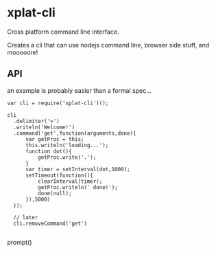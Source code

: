 # xplat-cli

Cross platform command line interface.

Creates a cli that can use nodejs command line, browser side stuff, and mooooore!

## API

an example is probably easier than a formal spec...

```
var cli = require('xplat-cli')();

cli
  .delimiter('>')
  .writeln('Welcome!')
  .command('get',function(arguments,done){
      var getProc = this;
      this.writeln('loading...');
      function dot(){
          getProc.write('.');
      }
      var timer = setInterval(dot,1000);
      setTimeout(function(){
          clearInterval(timer);
          getProc.writeln(' done!');
          done(null);
      }),5000)
  });
  
  // later
  cli.removeCommand('get')  
 
 ```
 
prompt()